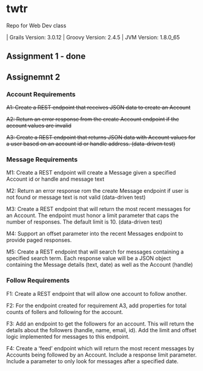 # twtr
Repo for Web Dev class

| Grails Version: 3.0.12
| Groovy Version: 2.4.5
| JVM Version: 1.8.0_65

## Assignment 1 - done

## Assignemnt 2 
### Account Requirements

~~A1: Create a REST endpoint that receives JSON data to create an Account~~

~~A2: Return an error response from the create Account endpoint if the account values are invalid~~

~~A3: Create a REST endpoint that returns JSON data with Account values for a user based on an account id or handle address. (data-driven test)~~

### Message Requirements

M1: Create a REST endpoint will create a Message given a specified Account id or handle and message text

M2: Return an error response rom the create Message endpoint if user is not found or message text is not valid (data-driven test)

M3: Create a REST endpoint that will return the most recent messages for an Account. The endpoint must honor a limit parameter that caps the number of responses. The default limit is 10. (data-driven test)

M4: Support an offset parameter into the recent Messages endpoint to provide paged responses.

M5: Create a REST endpoint that will search for messages containing a specified search term. Each response value will be a JSON object containing the Message details (text, date) as well as the Account (handle)

### Follow Requirements
F1: Create a REST endpoint that will allow one account to follow another.

F2: For the endpoint created for requirement A3, add properties for total counts of follers and following for the account.

F3: Add an endpoint to get the followers for an account. This will return the details about the followers (handle, name, email, id). Add the limit and offset logic implemented for messages to this endpoint.

F4: Create a ‘feed’ endpoint which will return the most recent messages by Accounts being followed by an Account. Include a response limit parameter. Include a parameter to only look for messages after a specified date.
